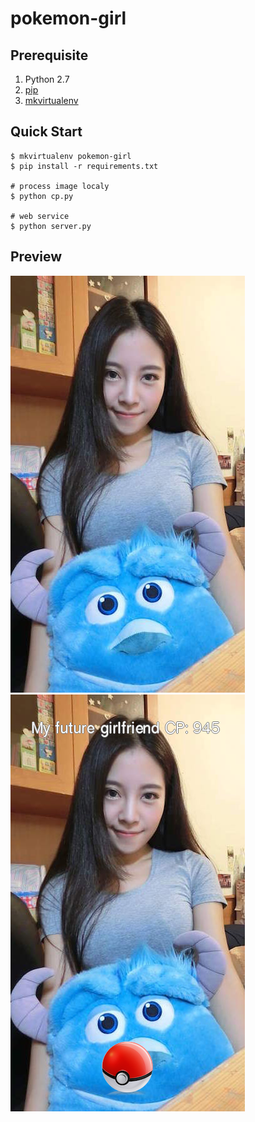 # pokemon-girl

## Prerequisite

1. Python 2.7
2. [pip](https://pip.pypa.io/en/stable/installing/)
3. [mkvirtualenv](http://virtualenvwrapper.readthedocs.io/en/latest/install.html#basic-installation)

## Quick Start

```
$ mkvirtualenv pokemon-girl
$ pip install -r requirements.txt

# process image localy
$ python cp.py

# web service
$ python server.py
```

## Preview

![img-before](girl.png) ![img-after](girl-cp.png)
